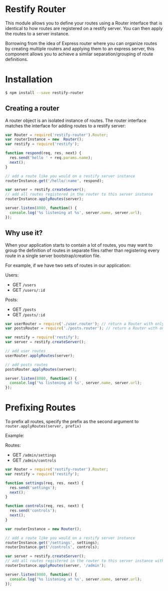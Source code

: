 # Restify Router

This module allows you to define your routes using a Router interface that is identical to how routes are registered
on a restify server. You can then apply the routes to a server instance.

Borrowing from the idea of Express router where you can organize routes by creating multiple routers and applying them
to an express server, this component allows you to achieve a similar separation/grouping of route definitions.

# Installation

```bash
$ npm install --save restify-router
```

## Creating a router

A router object is an isolated instance of routes. The router interface matches the interface for adding routes to a
restify server:

```javascript
var Router = require('restify-router').Router;
var routerInstance = new  Router();
var restify = require('restify');

function respond(req, res, next) {
  res.send('hello ' + req.params.name);
  next();
}

// add a route like you would on a restify server instance
routerInstance.get('/hello/:name', respond);

var server = restify.createServer();
// add all routes registered in the router to this server instance
routerInstance.applyRoutes(server);

server.listen(8080, function() {
  console.log('%s listening at %s', server.name, server.url);
});
```

## Why use it?

When your application starts to contain a lot of routes, you may want to group the definition of routes in
separate files rather than registering every route in a single server bootstrap/creation file.

For example, if we have two sets of routes in our application:

Users:

- GET `/users`
- GET `/users/:id`

Posts:

- GET `/posts`
- GET `/posts/:id`

```javascript
var userRouter = require('./user.router'); // return a Router with only user route definitions
var postsRouter = require('./posts.router'); // return a Router with only posts route definitions

var restify = require('restify');
var server = restify.createServer();

// add user routes
userRouter.applyRoutes(server);

// add posts routes
postsRouter.applyRoutes(server);

server.listen(8080, function() {
  console.log('%s listening at %s', server.name, server.url);
});
```

# Prefixing Routes

To prefix all routes, specify the prefix as the second argument to `router.applyRoutes(server, prefix)`

Example:

Routes:

- GET `/admin/settings`
- GET `/admin/controls`


```javascript
var Router = require('restify-router').Router;
var restify = require('restify');

function settings(req, res, next) {
  res.send('settings');
  next();
}

function controls(req, res, next) {
  res.send('controls');
  next();
}

var routerInstance = new Router();

// add a route like you would on a restify server instance
routerInstance.get('/settings', settings);
routerInstance.get('/controls', controls);

var server = restify.createServer();
// add all routes registered in the router to this server instance with uri prefix 'admin'
routerInstance.applyRoutes(server, '/admin');

server.listen(8080, function() {
  console.log('%s listening at %s', server.name, server.url);
});

```

